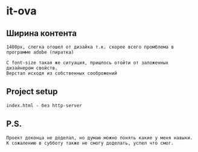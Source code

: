 # it-ova

## Ширина контента
```
1400px, слегка отошел от дизайка т.к. скорее всего промблема в программе adobe (пиратка)
```
```
C font-size такая же ситуация, пришлось отойти от заложенных дизайнером свойств.
Верстал исходя из собственных сооброжений
```



## Project setup
```
index.html - без http-server
```
## P.S.
```
Проект доконца не доделал, но думаю можно понять какие у меня навыки. 
К сожалению в субботу также не смогу доделать, успел что смог. 
```
